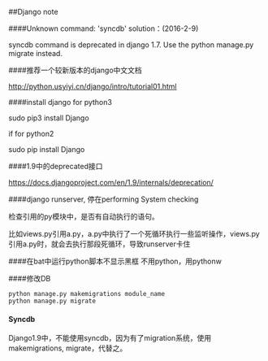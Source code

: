 ##Django note


####Unknown command: 'syncdb'  solution：(2016-2-9)

syncdb command is deprecated in django 1.7. Use the python manage.py migrate instead.

####推荐一个较新版本的django中文文档 

http://python.usyiyi.cn/django/intro/tutorial01.html

 

####install django for python3

sudo pip3 install Django

if for python2

sudo pip install Django

####1.9中的deprecated接口

 https://docs.djangoproject.com/en/1.9/internals/deprecation/
 
 ####django runserver, 停在performing System checking
 
 检查引用的py模块中，是否有自动执行的语句。
 
 比如views.py引用a.py，a.py中执行了一个死循环执行一些监听操作，views.py引用a.py时，就会去执行那段死循环，导致runserver卡住

####在bat中运行python脚本不显示黑框
不用python，用pythonw

####修改DB
```shell
python manage.py makemigrations module_name
python manage.py migrate
```

#### Syncdb
Django1.9中，不能使用syncdb，因为有了migration系统，使用makemigrations, migrate，代替之。